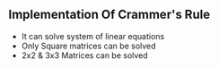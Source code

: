 ## Implementation Of Crammer's Rule 
- It can solve system of linear equations
- Only Square matrices can be solved
- 2x2 & 3x3 Matrices can be solved
